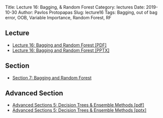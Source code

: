 Title: Lecture 16: Bagging, & Random Forest
Category: lectures
Date: 2019-10-30
Author: Pavlos Protopapas
Slug: lecture16
Tags: Bagging, out of bag error, OOB, Variable Importance, Random Forest, RF

## Lecture

- [Lecture 16: Bagging and Random Forest [PDF]]({attach}presentation/Lecture16_BaggingRF.pdf)
- [Lecture 16: Bagging and Random Forest [PPTX]]({attach}presentation/Lecture16_BaggingRF.pptx)

## Section

- [Section 7: Bagging and Random Forest]({filename}../../sections/section7/notebook/cs109a_section_7.ipynb)


## Advanced Section

- [Advanced Sections 5: Decision Trees & Ensemble Methods [pdf]]({attach}../../a-section/a-sec5/presentation/Adv_Section5_Slides_Ensembles.pdf )
- [Advanced Sections 5: Decision Trees & Ensemble Methods [pptx]]({attach}../../a-section/a-sec5/presentation/Adv_Section5_Slides_Ensembles.pptx )

